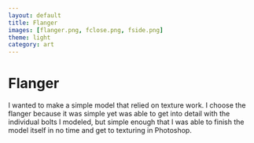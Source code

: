 ```yaml
---
layout: default
title: Flanger
images: [flanger.png, fclose.png, fside.png]
theme: light
category: art
---
```


# Flanger

I wanted to make a simple model that relied on texture work. I choose the flanger because it was simple yet was able to get into detail with the individual bolts I modeled, but simple enough that I was able to finish the model itself in no time and get to texturing in Photoshop.
